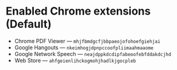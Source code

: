 # Enabled Chrome extensions (Default)

- Chrome PDF Viewer — `mhjfbmdgcfjbbpaeojofohoefgiehjai`
- Google Hangouts — `nkeimhogjdpnpccoofpliimaahmaaome`
- Google Network Speech — `neajdppkdcdipfabeoofebfddakdcjhd`
- Web Store — `ahfgeienlihckogmohjhadlkjgocpleb`


